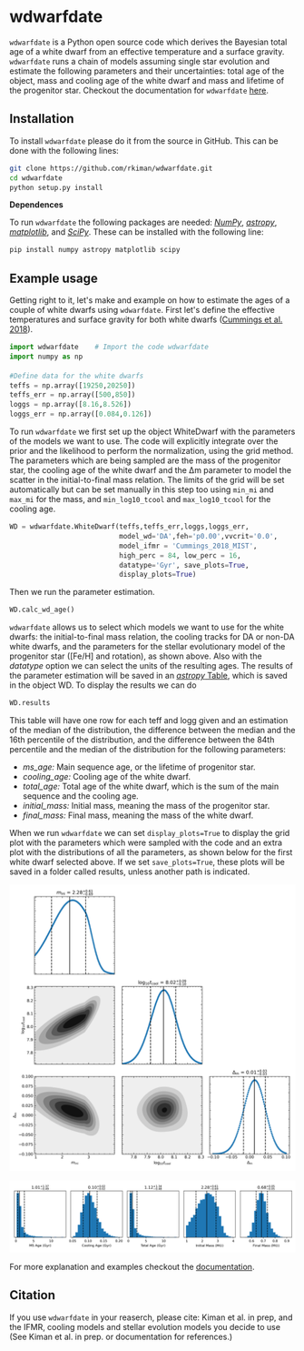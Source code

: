 
wdwarfdate
==========

`wdwarfdate` is a Python open source code which derives the Bayesian total age of a white dwarf from an effective temperature and a surface gravity. `wdwarfdate` runs a chain of models assuming single star evolution and estimate the following parameters and their uncertainties: total age of the object, mass and cooling age of the white dwarf and mass and lifetime of the progenitor star. Checkout the documentation for `wdwarfdate` [here](https://wdwarfdate.readthedocs.io/en/latest/).


Installation
------------

To install `wdwarfdate` please do it from the source in GitHub. This can be done with the following lines:

```bash
git clone https://github.com/rkiman/wdwarfdate.git
cd wdwarfdate
python setup.py install
```

**Dependences**

To run `wdwarfdate` the following packages are needed: [*NumPy*](https://numpy.org/), [*astropy*](https://www.astropy.org/), [*matplotlib*](https://matplotlib.org/), and [*SciPy*](https://www.scipy.org/). These can be installed with the following line:


```bash
pip install numpy astropy matplotlib scipy 
```


Example usage
-------------

Getting right to it, let's make and example on how to estimate the ages of a couple of white dwarfs using `wdwarfdate`. First let's define the effective temperatures and surface gravity for both white dwarfs ([Cummings et al. 2018](https://ui.adsabs.harvard.edu/abs/2018ApJ...866...21C/abstract)).

```python
import wdwarfdate    # Import the code wdwarfdate
import numpy as np

#Define data for the white dwarfs
teffs = np.array([19250,20250])
teffs_err = np.array([500,850])
loggs = np.array([8.16,8.526])
loggs_err = np.array([0.084,0.126])
```

To run `wdwarfdate` we first set up the object WhiteDwarf with the parameters of the models we want to use. The code will explicitly integrate over the prior and the likelihood to perform the normalization, using the grid method. The parameters which are being sampled are the mass of the progenitor star, the cooling age of the white dwarf and the &#916;m parameter to model the scatter in the initial-to-final mass relation. The limits of the grid will be set automatically but can be set manually in this step too using `min_mi` and `max_mi` for the mass, and `min_log10_tcool` and `max_log10_tcool` for the cooling age. 

```python
WD = wdwarfdate.WhiteDwarf(teffs,teffs_err,loggs,loggs_err,
                           model_wd='DA',feh='p0.00',vvcrit='0.0',
                           model_ifmr = 'Cummings_2018_MIST', 
                           high_perc = 84, low_perc = 16,
                           datatype='Gyr', save_plots=True, 
                           display_plots=True)
```

Then we run the parameter estimation.

```python
WD.calc_wd_age()
```
`wdwarfdate` allows us to select which models we want to use for the white dwarfs: the initial-to-final mass relation, the cooling tracks for DA or non-DA white dwarfs, and the parameters for the stellar evolutionary model of the progenitor star ([Fe/H] and rotation), as shown above. Also with the *datatype* option we can select the units of the resulting ages. The results of the parameter estimation will be saved in an [*astropy* Table](https://docs.astropy.org/en/stable/table/index.html), which is saved in the object WD. To display the results we can do

```python
WD.results
```

This table will have one row for each teff and logg given and an estimation of the median of the distribution, the difference between the median and the 16th percentile of the distribution, and the difference between the 84th percentile and the median of the distribution for the following parameters:

- *ms_age:* Main sequence age, or the lifetime of progenitor star.
- *cooling_age:* Cooling age of the white dwarf.
- *total_age:* Total age of the white dwarf, which is the sum of the main sequence and the cooling age.
- *initial_mass:* Initial mass, meaning the mass of the progenitor star.
- *final_mass:* Final mass, meaning the mass of the white dwarf.

When we run `wdwarfdate` we can set `display_plots=True` to display the grid plot with the parameters which were sampled with the code and an extra plot with the distributions of all the parameters, as shown below for the first white dwarf selected above. If we set `save_plots=True`, these plots will be saved in a folder called results, unless another path is indicated. 

![Grid plot](https://github.com/rkiman/wdwarfdate/blob/master/docs/source/tutorials/results/teff_19250_logg_8.16_feh_p0.00_vvcrit_0.0_DA_Cummings_2018_MIST_gridplot.png)

![Distributions plot](https://github.com/rkiman/wdwarfdate/blob/master/docs/source/tutorials/results/teff_19250_logg_8.16_feh_p0.00_vvcrit_0.0_DA_Cummings_2018_MIST_distributions.png)


For more explanation and examples checkout the [documentation](https://wdwarfdate.readthedocs.io/en/latest/).


Citation
--------

If you use `wdwarfdate` in your reaserch, please cite: Kiman et al. in prep, and the IFMR, cooling models and stellar evolution models you decide to use (See Kiman et al. in prep. or documentation for references.)

